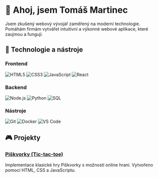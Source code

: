 # 👋 Ahoj, jsem Tomáš Martinec

Jsem zkušený webový vývojář zaměřený na moderní technologie. Pomáhám firmám vytvářet intuitivní a výkonné webové aplikace, které zaujmou a fungují.

## 🚀 Technologie a nástroje

### Frontend
![HTML5](https://img.shields.io/badge/-HTML5-E34F26?style=flat-square&logo=html5&logoColor=white)
![CSS3](https://img.shields.io/badge/-CSS3-1572B6?style=flat-square&logo=css3)
![JavaScript](https://img.shields.io/badge/-JavaScript-F7DF1E?style=flat-square&logo=javascript&logoColor=black)
![React](https://img.shields.io/badge/-React-61DAFB?style=flat-square&logo=react&logoColor=black)

### Backend
![Node.js](https://img.shields.io/badge/-Node.js-339933?style=flat-square&logo=node.js&logoColor=white)
![Python](https://img.shields.io/badge/-Python-3776AB?style=flat-square&logo=python&logoColor=white)
![SQL](https://img.shields.io/badge/-SQL-4479A1?style=flat-square&logo=mysql&logoColor=white)

### Nástroje
![Git](https://img.shields.io/badge/-Git-F05032?style=flat-square&logo=git&logoColor=white)
![Docker](https://img.shields.io/badge/-Docker-2496ED?style=flat-square&logo=docker&logoColor=white)
![VS Code](https://img.shields.io/badge/-VS%20Code-007ACC?style=flat-square&logo=visual-studio-code&logoColor=white)

## 🎮 Projekty

### [Piškvorky (Tic-tac-toe)](https://github.com/flexissbro/Tic-Tac-Toe)
Implementace klasické hry Piškvorky s možností online hraní. Vytvořeno pomocí HTML, CSS a JavaScriptu.
